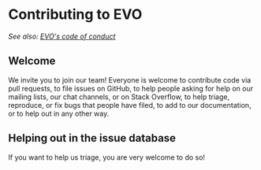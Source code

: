 Contributing to EVO
=======================

_See also: [EVO's code of conduct](CODE_OF_CONDUCT.md)_

Welcome
-------

We invite you to join our team! Everyone is welcome to contribute code
via pull requests, to file issues on GitHub, to help people asking for
help on our mailing lists, our chat channels, or on Stack Overflow, to
help triage, reproduce, or fix bugs that people have filed, to add to our
documentation, or to help out in any other way.


Helping out in the issue database
---------------------------------

If you want to help us triage, you are very welcome to do so!
